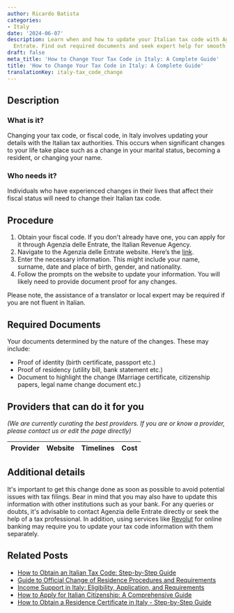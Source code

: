 ```yaml
---
author: Ricardo Batista
categories:
- Italy
date: '2024-06-07'
description: Learn when and how to update your Italian tax code with Agenzia delle
  Entrate. Find out required documents and seek expert help for smooth processing.
draft: false
meta_title: 'How to Change Your Tax Code in Italy: A Complete Guide'
title: 'How to Change Your Tax Code in Italy: A Complete Guide'
translationKey: italy-tax_code_change
---
```


## Description
### What is it?
Changing your tax code, or fiscal code, in Italy involves updating your details with the Italian tax authorities. This occurs when significant changes to your life take place such as a change in your marital status, becoming a resident, or changing your name.

### Who needs it?
Individuals who have experienced changes in their lives that affect their fiscal status will need to change their Italian tax code.

## Procedure
1. Obtain your fiscal code. If you don't already have one, you can apply for it through Agenzia delle Entrate, the Italian Revenue Agency.
2. Navigate to the Agenzia delle Entrate website. Here’s the [link](https://www.agenziaentrate.gov.it/portale/web/guest).
3. Enter the necessary information. This might include your name, surname, date and place of birth, gender, and nationality.
4. Follow the prompts on the website to update your information. You will likely need to provide document proof for any changes.

Please note, the assistance of a translator or local expert may be required if you are not fluent in Italian.

## Required Documents
Your documents determined by the nature of the changes. These may include:
- Proof of identity (birth certificate, passport etc.)
- Proof of residency (utility bill, bank statement etc.)
- Document to highlight the change (Marriage certificate, citizenship papers, legal name change document etc.)

## Providers that can do it for you

_(We are currently curating the best providers. If you are or know a provider, please contact us or edit the page directly)_

| Provider        |     Website     |     Timelines    |       Cost      |
| --------------- | --------------- |  :-------------: | :-------------: |

## Additional details
It's important to get this change done as soon as possible to avoid potential issues with tax filings. Bear in mind that you may also have to update this information with other institutions such as your bank. For any queries or doubts, it's advisable to contact Agenzia delle Entrate directly or seek the help of a tax professional. In addition, using services like [Revolut](https://www.revolut.com/) for online banking may require you to update your tax code information with them separately.


## Related Posts

- [How to Obtain an Italian Tax Code: Step-by-Step Guide](https://tramitit.com/guides/italy/tax_code_request/)
- [Guide to Official Change of Residence Procedures and Requirements](https://tramitit.com/guides/italy/change_of_residence/)
- [Income Support in Italy: Eligibility, Application, and Requirements](https://tramitit.com/guides/italy/income_support_application/)
- [How to Apply for Italian Citizenship: A Comprehensive Guide](https://tramitit.com/guides/italy/italian_citizenship_application/)
- [How to Obtain a Residence Certificate in Italy - Step-by-Step Guide](https://tramitit.com/guides/italy/residence_certificate_request/)